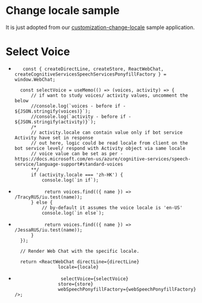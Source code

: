 ﻿# Change locale sample

It is just adopted from our [customization-change-locale](https://github.com/microsoft/BotFramework-WebChat/tree/master/samples/22.customization-change-locale) sample application.

# Select Voice

+        const { createDirectLine, createStore, ReactWebChat, createCognitiveServicesSpeechServicesPonyfillFactory } = window.WebChat;

        const selectVoice = useMemo(() => (voices, activity) => {
            // if want to study voices/ activity values, uncomment the below
            //console.log(`voices - before if - ${JSON.stringify(voices)}`);
            //console.log(`activity - before if - ${JSON.stringify(activity)}`);
            /*
            // activity.locale can contain value only if bot service Activity have set in response
            // out here, logic could be read locale from client on the bot service level/ respond with Activity object via same locale
            // voice value can be set as per - https://docs.microsoft.com/en-us/azure/cognitive-services/speech-service/language-support#standard-voices
            **/
            if (activity.locale === 'zh-HK') {
                console.log(`in if`);
+                return voices.find(({ name }) => /TracyRUS/iu.test(name));
            } else {
                // by-default it assumes the voice locale is 'en-US'
                console.log(`in else`);
+                return voices.find(({ name }) => /JessaRUS/iu.test(name));
            }
        });

        // Render Web Chat with the specific locale.               
        
        return <ReactWebChat directLine={directLine}
                      locale={locale}
+                      selectVoice={selectVoice}
                      store={store}
                      webSpeechPonyfillFactory={webSpeechPonyfillFactory} />;

